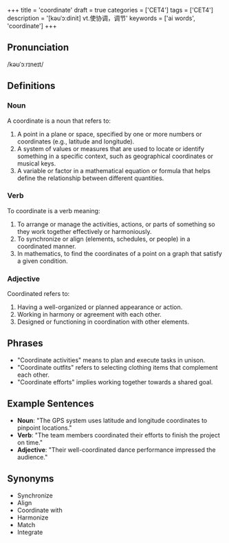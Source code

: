 +++
title = 'coordinate'
draft = true
categories = ['CET4']
tags = ['CET4']
description = '[kəuˈɔːdinit] vt.使协调，调节'
keywords = ['ai words', 'coordinate']
+++

## Pronunciation
/kəʊˈɔːrɪneɪt/

## Definitions
### Noun
A coordinate is a noun that refers to:
1. A point in a plane or space, specified by one or more numbers or coordinates (e.g., latitude and longitude).
2. A system of values or measures that are used to locate or identify something in a specific context, such as geographical coordinates or musical keys.
3. A variable or factor in a mathematical equation or formula that helps define the relationship between different quantities.

### Verb
To coordinate is a verb meaning:
1. To arrange or manage the activities, actions, or parts of something so they work together effectively or harmoniously.
2. To synchronize or align (elements, schedules, or people) in a coordinated manner.
3. In mathematics, to find the coordinates of a point on a graph that satisfy a given condition.

### Adjective
Coordinated refers to:
1. Having a well-organized or planned appearance or action.
2. Working in harmony or agreement with each other.
3. Designed or functioning in coordination with other elements.

## Phrases
- "Coordinate activities" means to plan and execute tasks in unison.
- "Coordinate outfits" refers to selecting clothing items that complement each other.
- "Coordinate efforts" implies working together towards a shared goal.

## Example Sentences
- **Noun**: "The GPS system uses latitude and longitude coordinates to pinpoint locations."
- **Verb**: "The team members coordinated their efforts to finish the project on time."
- **Adjective**: "Their well-coordinated dance performance impressed the audience."

## Synonyms
- Synchronize
- Align
- Coordinate with
- Harmonize
- Match
- Integrate
